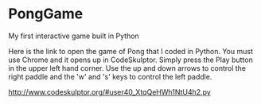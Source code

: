 # PongGame
My first interactive game built in Python

Here is the link to open the game of Pong that I coded in Python.  You must use Chrome and it opens up in CodeSkulptor.  Simply press the Play button in the upper left hand corner.  Use the up and down arrows to control the right paddle and the 'w' and 's' keys to control the left paddle.

http://www.codeskulptor.org/#user40_XtqQeHWh1NtU4h2.py
